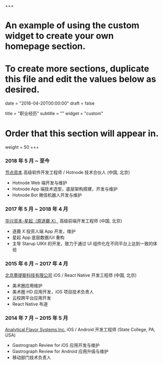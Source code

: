 +++
# An example of using the custom widget to create your own homepage section.
# To create more sections, duplicate this file and edit the values below as desired.

date = "2016-04-20T00:00:00"
draft = false

title = "职业经历"
subtitle = ""
widget = "custom"

# Order that this section will appear in.
weight = 50
+++

### 2018 年 5 月 ~ 至今

[节点资本](http://www.nodecap.com/) 高级软件开发工程师 / Hotnode 技术合伙人 (中国, 北京)

- Hotnode Web 端开发与维护
- Hotnode App 端技术选型，底层架构搭建，开发与维护
- Hotnode Bot 微信机器人开发与维护

### 2017 年 5 月 ~ 2018 年 4 月

[华兴资本-星起（原逐鹿 X）](https://www.astarup.com/) 高级前端开发工程师 (中国, 北京)

- 逐鹿 X 投资人端 App 开发，维护
- 星起 App 底层数据/UI 重构
- 主导 Starup UIKit 的开发，致力于通过 UI 组件化在不同平台上达到一致的体验

### 2015 年 6 月 ~ 2017 年 4 月

[北京墨提斯科技有限公司](http://web.meishuquan.net/) iOS / React Native 开发工程师 (中国, 北京)

- 美术圈应用维护
- 美术圈 HD 应用开发，iOS 项目技术负责人
- 云校跨平台应用开发
- React Native 布道

### 2014 年 7 月 ~ 2015 年 5 月

[Analytical Flavor Systems Inc.](https://gastrograph.com/) iOS / Android 开发工程师 (State College, PA, USA)

- Gastrograph Review for iOS 应用开发与维护
- Gastrograph Review for Android 应用升级与维护
- 移动部门技术负责人
